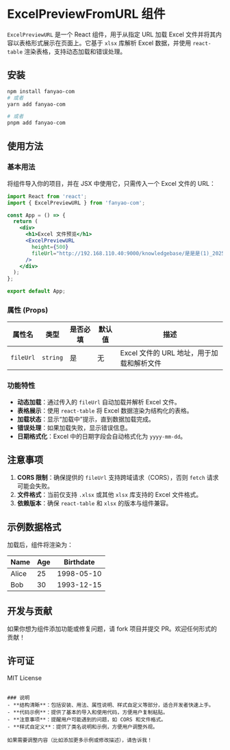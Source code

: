 # ExcelPreviewFromURL 组件

`ExcelPreviewURL` 是一个 React 组件，用于从指定 URL 加载 Excel 文件并将其内容以表格形式展示在页面上。它基于 `xlsx` 库解析 Excel 数据，并使用 `react-table` 渲染表格，支持动态加载和错误处理。

## 安装

```sh
npm install fanyao-com
# 或者
yarn add fanyao-com

# 或者
pnpm add fanyao-com
```

## 使用方法

### 基本用法

将组件导入你的项目，并在 JSX 中使用它，只需传入一个 Excel 文件的 URL：

```jsx
import React from 'react';
import { ExcelPreviewURL } from 'fanyao-com';

const App = () => {
  return (
    <div>
      <h1>Excel 文件预览</h1>
      <ExcelPreviewURL
        height={500}
        fileUrl="http://192.168.110.40:9000/knowledgebase/是是是(1)_20250321134651.xlsx"
      />
    </div>
  );
};

export default App;
```

### 属性 (Props)

| 属性名    | 类型     | 是否必填 | 默认值 | 描述                                      |
| --------- | -------- | -------- | ------ | ----------------------------------------- |
| `fileUrl` | `string` | 是       | 无     | Excel 文件的 URL 地址，用于加载和解析文件 |

### 功能特性

- **动态加载**：通过传入的 `fileUrl` 自动加载并解析 Excel 文件。
- **表格展示**：使用 `react-table` 将 Excel 数据渲染为结构化的表格。
- **加载状态**：显示“加载中”提示，直到数据加载完成。
- **错误处理**：如果加载失败，显示错误信息。
- **日期格式化**：Excel 中的日期字段会自动格式化为 `yyyy-mm-dd`。

## 注意事项

1. **CORS 限制**：确保提供的 `fileUrl` 支持跨域请求（CORS），否则 `fetch` 请求可能会失败。
2. **文件格式**：当前仅支持 `.xlsx` 或其他 `xlsx` 库支持的 Excel 文件格式。
3. **依赖版本**：确保 `react-table` 和 `xlsx` 的版本与组件兼容。

## 示例数据格式

加载后，组件将渲染为：

| Name  | Age | Birthdate  |
| ----- | --- | ---------- |
| Alice | 25  | 1998-05-10 |
| Bob   | 30  | 1993-12-15 |

## 开发与贡献

如果你想为组件添加功能或修复问题，请 fork 项目并提交 PR。欢迎任何形式的贡献！

## 许可证

MIT License

```

### 说明
- **结构清晰**：包括安装、用法、属性说明、样式自定义等部分，适合开发者快速上手。
- **代码示例**：提供了基本的导入和使用代码，方便用户复制粘贴。
- **注意事项**：提醒用户可能遇到的问题，如 CORS 和文件格式。
- **样式自定义**：提供了类名说明和示例，方便用户调整外观。

如果需要调整内容（比如添加更多示例或修改描述），请告诉我！
```
